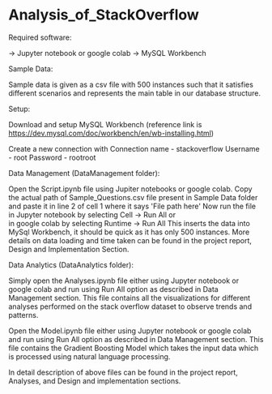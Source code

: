 # Analysis_of_StackOverflow


Required software:

-> Jupyter notebook or google colab
-> MySQL Workbench


Sample Data:

Sample data is given as a csv file with 500 instances such that it satisfies different scenarios
and represents the main table in our database structure.


Setup:

Download and setup MySQL Workbench (reference link is https://dev.mysql.com/doc/workbench/en/wb-installing.html)

Create a new connection with Connection name - stackoverflow
Username - root
Password - rootroot


Data Management (DataManagement folder):

Open the Script.ipynb file using Jupiter notebooks or google colab.
Copy the actual path of Sample_Questions.csv file present in Sample Data folder and paste it 
in line 2 of cell 1 where it says 'File path here'
Now run the file in Jupyter notebook by selecting Cell -> Run All or  
in google colab by selecting Runtime -> Run All
This inserts the data into MySql Workbench, it should be quick as it has only 500 instances.
More details on data loading and time taken can be found in the project report, Design and Implementation Section.


Data Analytics (DataAnalytics folder):

Simply open the Analyses.ipynb file either using Jupyter notebook or google colab and run using Run All option as described in Data Management section. This file contains all the visualizations for different analyses performed on the stack overflow dataset to observe trends and patterns.

Open the Model.ipynb file either using Jupyter notebook or google colab and run using Run All option as described in Data Management section. This file contains the Gradient Boosting Model which takes the input data which is processed using natural language processing. 

In detail description of above files can be found in the project report, Analyses, and Design and implementation sections.

